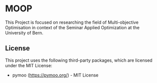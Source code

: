 # MOOP
This Project is focused on researching the field of Multi-objective Optimisation in context of the Seminar Applied Optimization at the University of Bern.


## License

This project uses the following third-party packages, which are licensed under the MIT License:
- pymoo (https://pymoo.org/) - MIT License